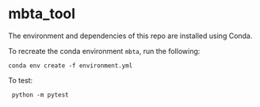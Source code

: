# mbta_tool

The environment and dependencies of this repo are installed using Conda.

To recreate the conda environment `mbta`, run the following:
```commandline
conda env create -f environment.yml
```

To test:
```commandline
 python -m pytest
```